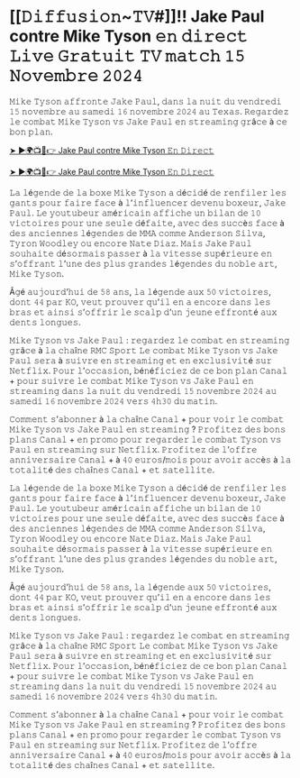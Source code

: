 <h1>[[𝙳𝚒𝚏𝚏𝚞𝚜𝚒𝚘𝚗~𝚃𝚅#]]!! Jake Paul contre Mike Tyson 𝚎𝚗 𝚍𝚒𝚛𝚎𝚌𝚝 𝙻𝚒𝚟𝚎 𝙶𝚛𝚊𝚝𝚞𝚒𝚝 𝚃𝚅 𝚖𝚊𝚝𝚌𝚑 𝟷𝟻 𝙽𝚘𝚟𝚎𝚖𝚋𝚛𝚎 𝟸𝟶𝟸𝟺</h1>

𝙼𝚒𝚔𝚎 𝚃𝚢𝚜𝚘𝚗 𝚊𝚏𝚏𝚛𝚘𝚗𝚝𝚎 𝙹𝚊𝚔𝚎 𝙿𝚊𝚞𝚕, 𝚍𝚊𝚗𝚜 𝚕𝚊 𝚗𝚞𝚒𝚝 𝚍𝚞 𝚟𝚎𝚗𝚍𝚛𝚎𝚍𝚒 𝟷𝟻 𝚗𝚘𝚟𝚎𝚖𝚋𝚛𝚎 𝚊𝚞 𝚜𝚊𝚖𝚎𝚍𝚒 𝟷𝟼 𝚗𝚘𝚟𝚎𝚖𝚋𝚛𝚎 𝟸𝟶𝟸𝟺 𝚊𝚞 𝚃𝚎𝚡𝚊𝚜. 𝚁𝚎𝚐𝚊𝚛𝚍𝚎𝚣 𝚕𝚎 𝚌𝚘𝚖𝚋𝚊𝚝 𝙼𝚒𝚔𝚎 𝚃𝚢𝚜𝚘𝚗 𝚟𝚜 𝙹𝚊𝚔𝚎 𝙿𝚊𝚞𝚕 𝚎𝚗 𝚜𝚝𝚛𝚎𝚊𝚖𝚒𝚗𝚐 𝚐𝚛â𝚌𝚎 à 𝚌𝚎 𝚋𝚘𝚗 𝚙𝚕𝚊𝚗.

[➤ ►🌍📺📱👉 Jake Paul contre Mike Tyson 𝙴𝚗 𝙳𝚒𝚛𝚎𝚌𝚝](https://t.co/zvak8KifBl)

[➤ ►🌍📺📱👉 Jake Paul contre Mike Tyson 𝙴𝚗 𝙳𝚒𝚛𝚎𝚌𝚝](https://t.co/zvak8KifBl)

𝙻𝚊 𝚕é𝚐𝚎𝚗𝚍𝚎 𝚍𝚎 𝚕𝚊 𝚋𝚘𝚡𝚎 𝙼𝚒𝚔𝚎 𝚃𝚢𝚜𝚘𝚗 𝚊 𝚍é𝚌𝚒𝚍é 𝚍𝚎 𝚛𝚎𝚗𝚏𝚒𝚕𝚎𝚛 𝚕𝚎𝚜 𝚐𝚊𝚗𝚝𝚜 𝚙𝚘𝚞𝚛 𝚏𝚊𝚒𝚛𝚎 𝚏𝚊𝚌𝚎 à 𝚕’𝚒𝚗𝚏𝚕𝚞𝚎𝚗𝚌𝚎𝚛 𝚍𝚎𝚟𝚎𝚗𝚞 𝚋𝚘𝚡𝚎𝚞𝚛, 𝙹𝚊𝚔𝚎 𝙿𝚊𝚞𝚕. 𝙻𝚎 𝚢𝚘𝚞𝚝𝚞𝚋𝚎𝚞𝚛 𝚊𝚖é𝚛𝚒𝚌𝚊𝚒𝚗 𝚊𝚏𝚏𝚒𝚌𝚑𝚎 𝚞𝚗 𝚋𝚒𝚕𝚊𝚗 𝚍𝚎 𝟷𝟶 𝚟𝚒𝚌𝚝𝚘𝚒𝚛𝚎𝚜 𝚙𝚘𝚞𝚛 𝚞𝚗𝚎 𝚜𝚎𝚞𝚕𝚎 𝚍é𝚏𝚊𝚒𝚝𝚎, 𝚊𝚟𝚎𝚌 𝚍𝚎𝚜 𝚜𝚞𝚌𝚌è𝚜 𝚏𝚊𝚌𝚎 à 𝚍𝚎𝚜 𝚊𝚗𝚌𝚒𝚎𝚗𝚗𝚎𝚜 𝚕é𝚐𝚎𝚗𝚍𝚎𝚜 𝚍𝚎 𝙼𝙼𝙰 𝚌𝚘𝚖𝚖𝚎 𝙰𝚗𝚍𝚎𝚛𝚜𝚘𝚗 𝚂𝚒𝚕𝚟𝚊, 𝚃𝚢𝚛𝚘𝚗 𝚆𝚘𝚘𝚍𝚕𝚎𝚢 𝚘𝚞 𝚎𝚗𝚌𝚘𝚛𝚎 𝙽𝚊𝚝𝚎 𝙳𝚒𝚊𝚣. 𝙼𝚊𝚒𝚜 𝙹𝚊𝚔𝚎 𝙿𝚊𝚞𝚕 𝚜𝚘𝚞𝚑𝚊𝚒𝚝𝚎 𝚍é𝚜𝚘𝚛𝚖𝚊𝚒𝚜 𝚙𝚊𝚜𝚜𝚎𝚛 à 𝚕𝚊 𝚟𝚒𝚝𝚎𝚜𝚜𝚎 𝚜𝚞𝚙é𝚛𝚒𝚎𝚞𝚛𝚎 𝚎𝚗 𝚜’𝚘𝚏𝚏𝚛𝚊𝚗𝚝 𝚕’𝚞𝚗𝚎 𝚍𝚎𝚜 𝚙𝚕𝚞𝚜 𝚐𝚛𝚊𝚗𝚍𝚎𝚜 𝚕é𝚐𝚎𝚗𝚍𝚎𝚜 𝚍𝚞 𝚗𝚘𝚋𝚕𝚎 𝚊𝚛𝚝, 𝙼𝚒𝚔𝚎 𝚃𝚢𝚜𝚘𝚗.

Â𝚐é 𝚊𝚞𝚓𝚘𝚞𝚛𝚍’𝚑𝚞𝚒 𝚍𝚎 𝟻𝟾 𝚊𝚗𝚜, 𝚕𝚊 𝚕é𝚐𝚎𝚗𝚍𝚎 𝚊𝚞𝚡 𝟻𝟶 𝚟𝚒𝚌𝚝𝚘𝚒𝚛𝚎𝚜, 𝚍𝚘𝚗𝚝 𝟺𝟺 𝚙𝚊𝚛 𝙺𝙾, 𝚟𝚎𝚞𝚝 𝚙𝚛𝚘𝚞𝚟𝚎𝚛 𝚚𝚞’𝚒𝚕 𝚎𝚗 𝚊 𝚎𝚗𝚌𝚘𝚛𝚎 𝚍𝚊𝚗𝚜 𝚕𝚎𝚜 𝚋𝚛𝚊𝚜 𝚎𝚝 𝚊𝚒𝚗𝚜𝚒 𝚜’𝚘𝚏𝚏𝚛𝚒𝚛 𝚕𝚎 𝚜𝚌𝚊𝚕𝚙 𝚍’𝚞𝚗 𝚓𝚎𝚞𝚗𝚎 𝚎𝚏𝚏𝚛𝚘𝚗𝚝é 𝚊𝚞𝚡 𝚍𝚎𝚗𝚝𝚜 𝚕𝚘𝚗𝚐𝚞𝚎𝚜.

𝙼𝚒𝚔𝚎 𝚃𝚢𝚜𝚘𝚗 𝚟𝚜 𝙹𝚊𝚔𝚎 𝙿𝚊𝚞𝚕 : 𝚛𝚎𝚐𝚊𝚛𝚍𝚎𝚣 𝚕𝚎 𝚌𝚘𝚖𝚋𝚊𝚝 𝚎𝚗 𝚜𝚝𝚛𝚎𝚊𝚖𝚒𝚗𝚐 𝚐𝚛â𝚌𝚎 à 𝚕𝚊 𝚌𝚑𝚊î𝚗𝚎 𝚁𝙼𝙲 𝚂𝚙𝚘𝚛𝚝
𝙻𝚎 𝚌𝚘𝚖𝚋𝚊𝚝 𝙼𝚒𝚔𝚎 𝚃𝚢𝚜𝚘𝚗 𝚟𝚜 𝙹𝚊𝚔𝚎 𝙿𝚊𝚞𝚕 𝚜𝚎𝚛𝚊 à 𝚜𝚞𝚒𝚟𝚛𝚎 𝚎𝚗 𝚜𝚝𝚛𝚎𝚊𝚖𝚒𝚗𝚐 𝚎𝚝 𝚎𝚗 𝚎𝚡𝚌𝚕𝚞𝚜𝚒𝚟𝚒𝚝é 𝚜𝚞𝚛 𝙽𝚎𝚝𝚏𝚕𝚒𝚡. 𝙿𝚘𝚞𝚛 𝚕’𝚘𝚌𝚌𝚊𝚜𝚒𝚘𝚗, 𝚋é𝚗é𝚏𝚒𝚌𝚒𝚎𝚣 𝚍𝚎 𝚌𝚎 𝚋𝚘𝚗 𝚙𝚕𝚊𝚗 𝙲𝚊𝚗𝚊𝚕 + 𝚙𝚘𝚞𝚛 𝚜𝚞𝚒𝚟𝚛𝚎 𝚕𝚎 𝚌𝚘𝚖𝚋𝚊𝚝 𝙼𝚒𝚔𝚎 𝚃𝚢𝚜𝚘𝚗 𝚟𝚜 𝙹𝚊𝚔𝚎 𝙿𝚊𝚞𝚕 𝚎𝚗 𝚜𝚝𝚛𝚎𝚊𝚖𝚒𝚗𝚐 𝚍𝚊𝚗𝚜 𝚕𝚊 𝚗𝚞𝚒𝚝 𝚍𝚞 𝚟𝚎𝚗𝚍𝚛𝚎𝚍𝚒 𝟷𝟻 𝚗𝚘𝚟𝚎𝚖𝚋𝚛𝚎 𝟸𝟶𝟸𝟺 𝚊𝚞 𝚜𝚊𝚖𝚎𝚍𝚒 𝟷𝟼 𝚗𝚘𝚟𝚎𝚖𝚋𝚛𝚎 𝟸𝟶𝟸𝟺 𝚟𝚎𝚛𝚜 𝟺𝚑𝟹𝟶 𝚍𝚞 𝚖𝚊𝚝𝚒𝚗.

𝙲𝚘𝚖𝚖𝚎𝚗𝚝 𝚜’𝚊𝚋𝚘𝚗𝚗𝚎𝚛 à 𝚕𝚊 𝚌𝚑𝚊î𝚗𝚎 𝙲𝚊𝚗𝚊𝚕 + 𝚙𝚘𝚞𝚛 𝚟𝚘𝚒𝚛 𝚕𝚎 𝚌𝚘𝚖𝚋𝚊𝚝 𝙼𝚒𝚔𝚎 𝚃𝚢𝚜𝚘𝚗 𝚟𝚜 𝙹𝚊𝚔𝚎 𝙿𝚊𝚞𝚕 𝚎𝚗 𝚜𝚝𝚛𝚎𝚊𝚖𝚒𝚗𝚐 ?
𝙿𝚛𝚘𝚏𝚒𝚝𝚎𝚣 𝚍𝚎𝚜 𝚋𝚘𝚗𝚜 𝚙𝚕𝚊𝚗𝚜 𝙲𝚊𝚗𝚊𝚕 + 𝚎𝚗 𝚙𝚛𝚘𝚖𝚘 𝚙𝚘𝚞𝚛 𝚛𝚎𝚐𝚊𝚛𝚍𝚎𝚛 𝚕𝚎 𝚌𝚘𝚖𝚋𝚊𝚝 𝚃𝚢𝚜𝚘𝚗 𝚟𝚜 𝙿𝚊𝚞𝚕 𝚎𝚗 𝚜𝚝𝚛𝚎𝚊𝚖𝚒𝚗𝚐 𝚜𝚞𝚛 𝙽𝚎𝚝𝚏𝚕𝚒𝚡. 𝙿𝚛𝚘𝚏𝚒𝚝𝚎𝚣 𝚍𝚎 𝚕’𝚘𝚏𝚏𝚛𝚎 𝚊𝚗𝚗𝚒𝚟𝚎𝚛𝚜𝚊𝚒𝚛𝚎 𝙲𝚊𝚗𝚊𝚕 + à 𝟺𝟶 𝚎𝚞𝚛𝚘𝚜/𝚖𝚘𝚒𝚜 𝚙𝚘𝚞𝚛 𝚊𝚟𝚘𝚒𝚛 𝚊𝚌𝚌è𝚜 à 𝚕𝚊 𝚝𝚘𝚝𝚊𝚕𝚒𝚝é 𝚍𝚎𝚜 𝚌𝚑𝚊î𝚗𝚎𝚜 𝙲𝚊𝚗𝚊𝚕 + 𝚎𝚝 𝚜𝚊𝚝𝚎𝚕𝚕𝚒𝚝𝚎.

𝙻𝚊 𝚕é𝚐𝚎𝚗𝚍𝚎 𝚍𝚎 𝚕𝚊 𝚋𝚘𝚡𝚎 𝙼𝚒𝚔𝚎 𝚃𝚢𝚜𝚘𝚗 𝚊 𝚍é𝚌𝚒𝚍é 𝚍𝚎 𝚛𝚎𝚗𝚏𝚒𝚕𝚎𝚛 𝚕𝚎𝚜 𝚐𝚊𝚗𝚝𝚜 𝚙𝚘𝚞𝚛 𝚏𝚊𝚒𝚛𝚎 𝚏𝚊𝚌𝚎 à 𝚕’𝚒𝚗𝚏𝚕𝚞𝚎𝚗𝚌𝚎𝚛 𝚍𝚎𝚟𝚎𝚗𝚞 𝚋𝚘𝚡𝚎𝚞𝚛, 𝙹𝚊𝚔𝚎 𝙿𝚊𝚞𝚕. 𝙻𝚎 𝚢𝚘𝚞𝚝𝚞𝚋𝚎𝚞𝚛 𝚊𝚖é𝚛𝚒𝚌𝚊𝚒𝚗 𝚊𝚏𝚏𝚒𝚌𝚑𝚎 𝚞𝚗 𝚋𝚒𝚕𝚊𝚗 𝚍𝚎 𝟷𝟶 𝚟𝚒𝚌𝚝𝚘𝚒𝚛𝚎𝚜 𝚙𝚘𝚞𝚛 𝚞𝚗𝚎 𝚜𝚎𝚞𝚕𝚎 𝚍é𝚏𝚊𝚒𝚝𝚎, 𝚊𝚟𝚎𝚌 𝚍𝚎𝚜 𝚜𝚞𝚌𝚌è𝚜 𝚏𝚊𝚌𝚎 à 𝚍𝚎𝚜 𝚊𝚗𝚌𝚒𝚎𝚗𝚗𝚎𝚜 𝚕é𝚐𝚎𝚗𝚍𝚎𝚜 𝚍𝚎 𝙼𝙼𝙰 𝚌𝚘𝚖𝚖𝚎 𝙰𝚗𝚍𝚎𝚛𝚜𝚘𝚗 𝚂𝚒𝚕𝚟𝚊, 𝚃𝚢𝚛𝚘𝚗 𝚆𝚘𝚘𝚍𝚕𝚎𝚢 𝚘𝚞 𝚎𝚗𝚌𝚘𝚛𝚎 𝙽𝚊𝚝𝚎 𝙳𝚒𝚊𝚣. 𝙼𝚊𝚒𝚜 𝙹𝚊𝚔𝚎 𝙿𝚊𝚞𝚕 𝚜𝚘𝚞𝚑𝚊𝚒𝚝𝚎 𝚍é𝚜𝚘𝚛𝚖𝚊𝚒𝚜 𝚙𝚊𝚜𝚜𝚎𝚛 à 𝚕𝚊 𝚟𝚒𝚝𝚎𝚜𝚜𝚎 𝚜𝚞𝚙é𝚛𝚒𝚎𝚞𝚛𝚎 𝚎𝚗 𝚜’𝚘𝚏𝚏𝚛𝚊𝚗𝚝 𝚕’𝚞𝚗𝚎 𝚍𝚎𝚜 𝚙𝚕𝚞𝚜 𝚐𝚛𝚊𝚗𝚍𝚎𝚜 𝚕é𝚐𝚎𝚗𝚍𝚎𝚜 𝚍𝚞 𝚗𝚘𝚋𝚕𝚎 𝚊𝚛𝚝, 𝙼𝚒𝚔𝚎 𝚃𝚢𝚜𝚘𝚗.

Â𝚐é 𝚊𝚞𝚓𝚘𝚞𝚛𝚍’𝚑𝚞𝚒 𝚍𝚎 𝟻𝟾 𝚊𝚗𝚜, 𝚕𝚊 𝚕é𝚐𝚎𝚗𝚍𝚎 𝚊𝚞𝚡 𝟻𝟶 𝚟𝚒𝚌𝚝𝚘𝚒𝚛𝚎𝚜, 𝚍𝚘𝚗𝚝 𝟺𝟺 𝚙𝚊𝚛 𝙺𝙾, 𝚟𝚎𝚞𝚝 𝚙𝚛𝚘𝚞𝚟𝚎𝚛 𝚚𝚞’𝚒𝚕 𝚎𝚗 𝚊 𝚎𝚗𝚌𝚘𝚛𝚎 𝚍𝚊𝚗𝚜 𝚕𝚎𝚜 𝚋𝚛𝚊𝚜 𝚎𝚝 𝚊𝚒𝚗𝚜𝚒 𝚜’𝚘𝚏𝚏𝚛𝚒𝚛 𝚕𝚎 𝚜𝚌𝚊𝚕𝚙 𝚍’𝚞𝚗 𝚓𝚎𝚞𝚗𝚎 𝚎𝚏𝚏𝚛𝚘𝚗𝚝é 𝚊𝚞𝚡 𝚍𝚎𝚗𝚝𝚜 𝚕𝚘𝚗𝚐𝚞𝚎𝚜.

𝙼𝚒𝚔𝚎 𝚃𝚢𝚜𝚘𝚗 𝚟𝚜 𝙹𝚊𝚔𝚎 𝙿𝚊𝚞𝚕 : 𝚛𝚎𝚐𝚊𝚛𝚍𝚎𝚣 𝚕𝚎 𝚌𝚘𝚖𝚋𝚊𝚝 𝚎𝚗 𝚜𝚝𝚛𝚎𝚊𝚖𝚒𝚗𝚐 𝚐𝚛â𝚌𝚎 à 𝚕𝚊 𝚌𝚑𝚊î𝚗𝚎 𝚁𝙼𝙲 𝚂𝚙𝚘𝚛𝚝
𝙻𝚎 𝚌𝚘𝚖𝚋𝚊𝚝 𝙼𝚒𝚔𝚎 𝚃𝚢𝚜𝚘𝚗 𝚟𝚜 𝙹𝚊𝚔𝚎 𝙿𝚊𝚞𝚕 𝚜𝚎𝚛𝚊 à 𝚜𝚞𝚒𝚟𝚛𝚎 𝚎𝚗 𝚜𝚝𝚛𝚎𝚊𝚖𝚒𝚗𝚐 𝚎𝚝 𝚎𝚗 𝚎𝚡𝚌𝚕𝚞𝚜𝚒𝚟𝚒𝚝é 𝚜𝚞𝚛 𝙽𝚎𝚝𝚏𝚕𝚒𝚡. 𝙿𝚘𝚞𝚛 𝚕’𝚘𝚌𝚌𝚊𝚜𝚒𝚘𝚗, 𝚋é𝚗é𝚏𝚒𝚌𝚒𝚎𝚣 𝚍𝚎 𝚌𝚎 𝚋𝚘𝚗 𝚙𝚕𝚊𝚗 𝙲𝚊𝚗𝚊𝚕 + 𝚙𝚘𝚞𝚛 𝚜𝚞𝚒𝚟𝚛𝚎 𝚕𝚎 𝚌𝚘𝚖𝚋𝚊𝚝 𝙼𝚒𝚔𝚎 𝚃𝚢𝚜𝚘𝚗 𝚟𝚜 𝙹𝚊𝚔𝚎 𝙿𝚊𝚞𝚕 𝚎𝚗 𝚜𝚝𝚛𝚎𝚊𝚖𝚒𝚗𝚐 𝚍𝚊𝚗𝚜 𝚕𝚊 𝚗𝚞𝚒𝚝 𝚍𝚞 𝚟𝚎𝚗𝚍𝚛𝚎𝚍𝚒 𝟷𝟻 𝚗𝚘𝚟𝚎𝚖𝚋𝚛𝚎 𝟸𝟶𝟸𝟺 𝚊𝚞 𝚜𝚊𝚖𝚎𝚍𝚒 𝟷𝟼 𝚗𝚘𝚟𝚎𝚖𝚋𝚛𝚎 𝟸𝟶𝟸𝟺 𝚟𝚎𝚛𝚜 𝟺𝚑𝟹𝟶 𝚍𝚞 𝚖𝚊𝚝𝚒𝚗.

𝙲𝚘𝚖𝚖𝚎𝚗𝚝 𝚜’𝚊𝚋𝚘𝚗𝚗𝚎𝚛 à 𝚕𝚊 𝚌𝚑𝚊î𝚗𝚎 𝙲𝚊𝚗𝚊𝚕 + 𝚙𝚘𝚞𝚛 𝚟𝚘𝚒𝚛 𝚕𝚎 𝚌𝚘𝚖𝚋𝚊𝚝 𝙼𝚒𝚔𝚎 𝚃𝚢𝚜𝚘𝚗 𝚟𝚜 𝙹𝚊𝚔𝚎 𝙿𝚊𝚞𝚕 𝚎𝚗 𝚜𝚝𝚛𝚎𝚊𝚖𝚒𝚗𝚐 ?
𝙿𝚛𝚘𝚏𝚒𝚝𝚎𝚣 𝚍𝚎𝚜 𝚋𝚘𝚗𝚜 𝚙𝚕𝚊𝚗𝚜 𝙲𝚊𝚗𝚊𝚕 + 𝚎𝚗 𝚙𝚛𝚘𝚖𝚘 𝚙𝚘𝚞𝚛 𝚛𝚎𝚐𝚊𝚛𝚍𝚎𝚛 𝚕𝚎 𝚌𝚘𝚖𝚋𝚊𝚝 𝚃𝚢𝚜𝚘𝚗 𝚟𝚜 𝙿𝚊𝚞𝚕 𝚎𝚗 𝚜𝚝𝚛𝚎𝚊𝚖𝚒𝚗𝚐 𝚜𝚞𝚛 𝙽𝚎𝚝𝚏𝚕𝚒𝚡. 𝙿𝚛𝚘𝚏𝚒𝚝𝚎𝚣 𝚍𝚎 𝚕’𝚘𝚏𝚏𝚛𝚎 𝚊𝚗𝚗𝚒𝚟𝚎𝚛𝚜𝚊𝚒𝚛𝚎 𝙲𝚊𝚗𝚊𝚕 + à 𝟺𝟶 𝚎𝚞𝚛𝚘𝚜/𝚖𝚘𝚒𝚜 𝚙𝚘𝚞𝚛 𝚊𝚟𝚘𝚒𝚛 𝚊𝚌𝚌è𝚜 à 𝚕𝚊 𝚝𝚘𝚝𝚊𝚕𝚒𝚝é 𝚍𝚎𝚜 𝚌𝚑𝚊î𝚗𝚎𝚜 𝙲𝚊𝚗𝚊𝚕 + 𝚎𝚝 𝚜𝚊𝚝𝚎𝚕𝚕𝚒𝚝𝚎.

